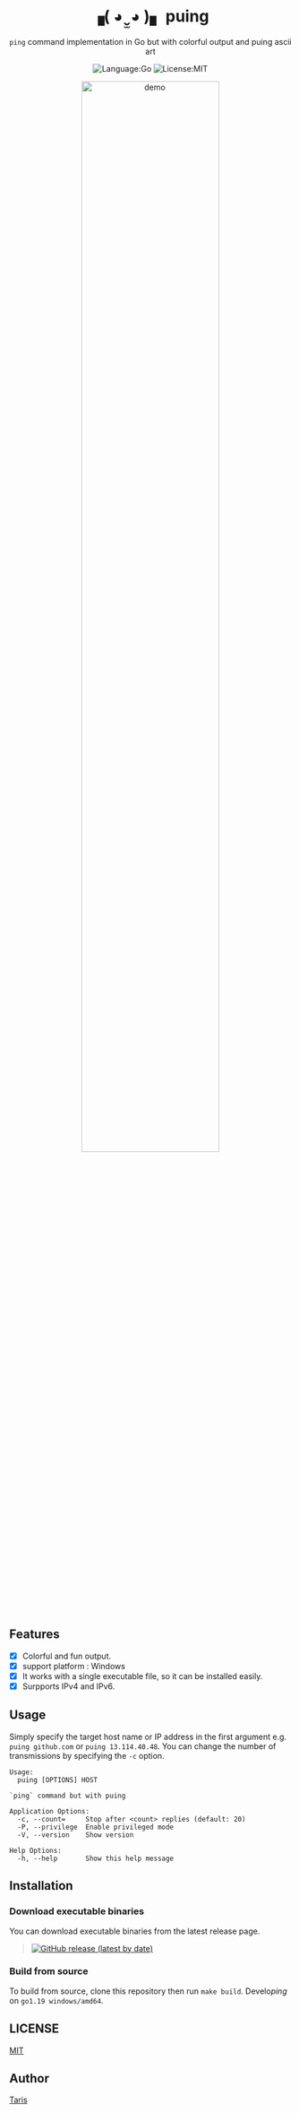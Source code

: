 <div align="right">

</div>

<div align="center">

# ▗( ◕ ̬̫ ◕ )▖ puing

`ping` command implementation in Go but with colorful output and puing ascii art


![Language:Go](https://img.shields.io/static/v1?label=Language&message=Go&color=blue&style=flat-square)
![License:MIT](https://img.shields.io/static/v1?label=License&message=MIT&color=blue&style=flat-square)

</div>

<div align="center">

<img src="https://github.com/taris-samusnow/puing/blob/857bf7291277d323a96ef52eedfc4c9bdf233453/images/puing_command.gif" width="70%" alt="demo" />

</div>

## Features
- [x] Colorful and fun output.
- [x] support platform : Windows
- [x] It works with a single executable file, so it can be installed easily.
- [x] Surpports IPv4 and IPv6.

## Usage

Simply specify the target host name or IP address in the first argument e.g. `puing github.com` or `puing 13.114.40.48`.
You can change the number of transmissions by specifying the `-c` option.

```
Usage:
  puing [OPTIONS] HOST

`ping` command but with puing

Application Options:
  -c, --count=     Stop after <count> replies (default: 20)
  -P, --privilege  Enable privileged mode
  -V, --version    Show version

Help Options:
  -h, --help       Show this help message
```

## Installation

### Download executable binaries

You can download executable binaries from the latest release page.

> [![GitHub release (latest by date)](https://img.shields.io/github/v/release/taris-samusnow/puing)](https://github.com/taris-samusnow/puing/releases/latest)

### Build from source

To build from source, clone this repository then run `make build`. Develo*ping* on `go1.19 windows/amd64`.


## LICENSE

[MIT](./LICENSE)

## Author

[Taris](https://github.com/taris-samusnow)
